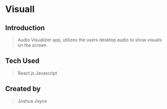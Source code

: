 # Visuall

## Introduction

> Audio Visualizer app, utilizes the users desktop audio to show visuals on the screen.

## Tech Used

> React.js Javascript



## Created by

> Joshua Joyce

